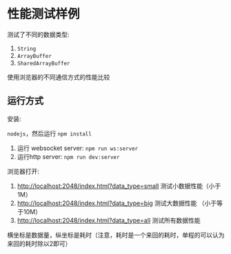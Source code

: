 # 性能测试样例

测试了不同的数据类型:

1. `String`
2. `ArrayBuffer`
3. `SharedArrayBuffer`

使用浏览器的不同通信方式的性能比较

## 运行方式

安装:

`nodejs`，然后运行 `npm install`

1. 运行 websocket server: `npm run ws:server`
2. 运行http server: `npm run dev:server`

浏览器打开:

1. <http://localhost:2048/index.html?data_type=small> 测试小数据性能（小于1M）
1. <http://localhost:2048/index.html?data_type=big> 测试大数据性能 （小于等于10M）
1. <http://localhost:2048/index.html?data_type=all> 测试所有数据性能

横坐标是数据量，纵坐标是耗时（注意，耗时是一个来回的耗时，单程的可以认为来回的耗时除以2即可）
